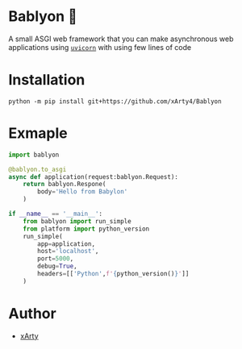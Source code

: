 # Bablyon 🐍
A small ASGI web framework that you can make asynchronous web applications using [`uvicorn`](https://github.com/encode/uvicorn) with using few lines of code

# Installation 
 `python -m pip install git+https://github.com/xArty4/Bablyon`

# Exmaple 
```py
import bablyon

@bablyon.to_asgi
async def application(request:bablyon.Request):
    return bablyon.Respone(
        body='Hello from Babylon'
    )

if __name__ == '__main__':
    from bablyon import run_simple
    from platform import python_version
    run_simple(
        app=application,
        host='localhost',
        port=5000,
        debug=True,
        headers=[['Python',f'{python_version()}']]
    )
```
# Author
- [xArty](https://github.com/xArty4)
